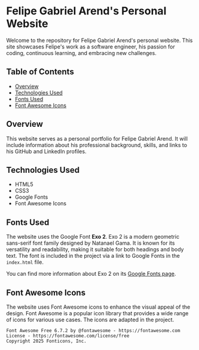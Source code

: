 # Felipe Gabriel Arend's Personal Website

Welcome to the repository for Felipe Gabriel Arend's personal website. This site showcases Felipe's work as a software engineer, his passion for coding, continuous learning, and embracing new challenges.

## Table of Contents

- [Overview](#overview)
- [Technologies Used](#technologies-used)
- [Fonts Used](#fonts-used)
- [Font Awesome Icons](#font-awesome-icons)

## Overview

This website serves as a personal portfolio for Felipe Gabriel Arend. It will include information about his professional background, skills, and links to his GitHub and LinkedIn profiles.

## Technologies Used

- HTML5
- CSS3
- Google Fonts
- Font Awesome Icons

## Fonts Used

The website uses the Google Font **Exo 2**. Exo 2 is a modern geometric sans-serif font family designed by Natanael Gama. It is known for its versatility and readability, making it suitable for both headings and body text. The font is included in the project via a link to Google Fonts in the `index.html` file.

You can find more information about Exo 2 on its [Google Fonts page](https://fonts.google.com/specimen/Exo+2).

## Font Awesome Icons

The website uses Font Awesome icons to enhance the visual appeal of the design. Font Awesome is a popular icon library that provides a wide range of icons for various use cases. The icons are adapted in the project.

```
Font Awesome Free 6.7.2 by @fontawesome - https://fontawesome.com
License - https://fontawesome.com/license/free
Copyright 2025 Fonticons, Inc.
```
